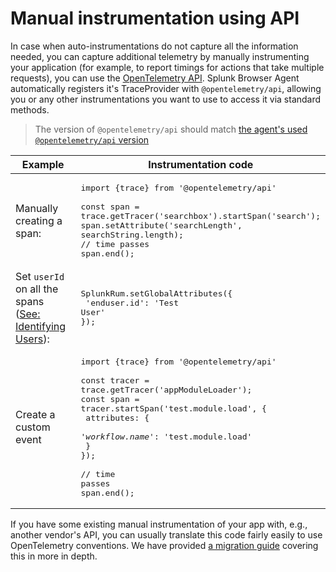 # Manual instrumentation using API

In case when auto-instrumentations do not capture all the information needed, you can capture additional telemetry by manually instrumenting your application (for example, to report timings for actions that take multiple requests), you can use the [OpenTelemetry API](https://open-telemetry.github.io/opentelemetry-js-api/). Splunk Browser Agent automatically registers it's TraceProvider with `@opentelemetry/api`, allowing you or any other instrumentations you want to use to access it via standard methods.

> The version of `@opentelemetry/api` should match [the agent's used `@opentelemetry/api` version](https://github.com/signalfx/splunk-otel-js-web#open-telemetry-version) <!-- TODO when stable it may be of same major and up to same minor version -->

|Example|Instrumentation code|
|---|---|
|Manually creating a span:|<pre>import {trace} from '@opentelemetry/api'<br><br>const span = trace.getTracer('searchbox').startSpan('search');<br>span.setAttribute('searchLength', searchString.length);<br>// time passes<br>span.end();</pre>|
|Set `userId` on all the spans ([See: Identifying Users](IdentifyingUsers.md)):|<pre>SplunkRum.setGlobalAttributes({<br>  'enduser.id': 'Test User'<br>});</pre>|
|Create a custom event|<pre>import {trace} from '@opentelemetry/api'<br><br>const tracer = trace.getTracer('appModuleLoader');<br>const span = tracer.startSpan('test.module.load', {<br>  attributes: {<br>    <em>'workflow.name'</em>: 'test.module.load'<br>  }<br>});<br><br>// time passes<br>span.end();</pre>|

If you have some existing manual instrumentation of your app with, e.g., another vendor's API, you can usually translate this code fairly easily to use OpenTelemetry conventions. We have provided [a migration guide](https://github.com/signalfx/splunk-otel-js-web/blob/main/docs/MigratingInstrumentation.md) covering this in more in depth.
